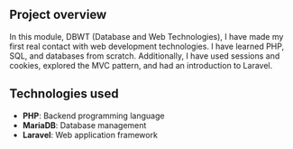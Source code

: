 ## Project overview

In this module, DBWT (Database and Web Technologies), I have made my first real contact with web development technologies. I have learned PHP, SQL, and databases from scratch. Additionally, I have used sessions and cookies, explored the MVC pattern, and had an introduction to Laravel.

## Technologies used

- **PHP**: Backend programming language
- **MariaDB**: Database management
- **Laravel**: Web application framework
